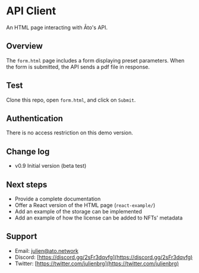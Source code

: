 # API Client

An HTML page interacting with Āto's API.

## Overview

The `form.html` page includes a form displaying preset parameters. When the form is submitted, the API sends a pdf file in response. 

## Test

Clone this repo, open `form.html`, and click on `Submit`.

## Authentication

There is no access restriction on this demo version. 

## Change log

- v0.9 Initial version (beta test)

## Next steps

- Provide a complete documentation 
- Offer a React version of the HTML page (`react-example/`)
- Add an example of the storage can be implemented 
- Add an example of how the license can be added to NFTs' metadata

## Support

- Email: [julien@ato.network](mailto:julien@ato.network)
- Discord: [https://discord.gg/2sFr3dqvfg](https://discord.gg/2sFr3dqvfg)
- Twitter: [https://twitter.com/julienbrg](https://twitter.com/julienbrg)




